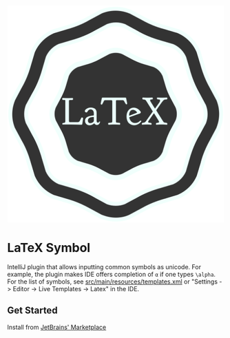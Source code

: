 ![logo](logo-big.svg)

# LaTeX Symbol

IntelliJ plugin that allows inputting common symbols as unicode. For example, 
the plugin makes IDE offers completion of `α` if one types `\alpha`. For the
list of symbols, see [src/main/resources/templates.xml](src/main/resources/templates.xml)
or "Settings -> Editor -> Live Templates -> Latex" in the IDE.

## Get Started
Install from [JetBrains' Marketplace](https://plugins.jetbrains.com/plugin/18580-latex-symbol)
